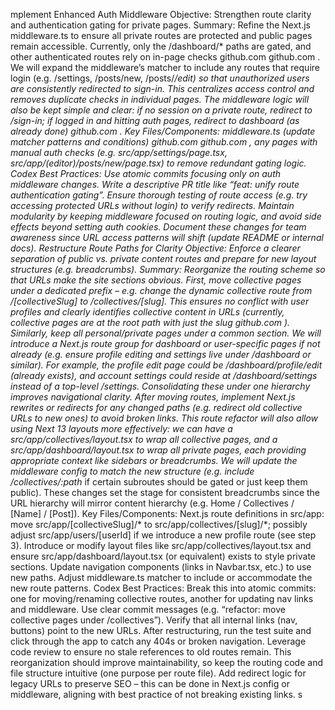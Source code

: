 mplement Enhanced Auth Middleware
Objective: Strengthen route clarity and authentication gating for private pages.
Summary: Refine the Next.js middleware.ts to ensure all private routes are protected and public pages remain accessible. Currently, only the /dashboard/* paths are gated, and other authenticated routes rely on in-page checks
github.com
github.com
. We will expand the middleware’s matcher to include any routes that require login (e.g. /settings, /posts/new, /posts/*/edit) so that unauthorized users are consistently redirected to sign-in. This centralizes access control and removes duplicate checks in individual pages. The middleware logic will also be kept simple and clear: if no session on a private route, redirect to /sign-in; if logged in and hitting auth pages, redirect to dashboard (as already done)
github.com
.
Key Files/Components: middleware.ts (update matcher patterns and conditions)
github.com
github.com
, any pages with manual auth checks (e.g. src/app/settings/page.tsx, src/app/(editor)/posts/new/page.tsx) to remove redundant gating logic.
Codex Best Practices: Use atomic commits focusing only on auth middleware changes. Write a descriptive PR title like “feat: unify route authentication gating”. Ensure thorough testing of route access (e.g. try accessing protected URLs without login) to verify redirects. Maintain modularity by keeping middleware focused on routing logic, and avoid side effects beyond setting auth cookies. Document these changes for team awareness since URL access patterns will shift (update README or internal docs).
Restructure Route Paths for Clarity
Objective: Enforce a clearer separation of public vs. private content routes and prepare for new layout structures (e.g. breadcrumbs).
Summary: Reorganize the routing scheme so that URLs make the site sections obvious. First, move collective pages under a dedicated prefix – e.g. change the dynamic collective route from /[collectiveSlug] to /collectives/[slug]. This ensures no conflict with user profiles and clearly identifies collective content in URLs (currently, collective pages are at the root path with just the slug
github.com
). Similarly, keep all personal/private pages under a common section. We will introduce a Next.js route group for dashboard or user-specific pages if not already (e.g. ensure profile editing and settings live under /dashboard or similar). For example, the profile edit page could be /dashboard/profile/edit (already exists), and account settings could reside at /dashboard/settings instead of a top-level /settings. Consolidating these under one hierarchy improves navigational clarity. After moving routes, implement Next.js rewrites or redirects for any changed paths (e.g. redirect old collective URLs to new ones) to avoid broken links. This route refactor will also allow using Next 13 layouts more effectively: we can have a src/app/collectives/layout.tsx to wrap all collective pages, and a src/app/dashboard/layout.tsx to wrap all private pages, each providing appropriate context like sidebars or breadcrumbs. We will update the middleware config to match the new structure (e.g. include /collectives/:path* if certain subroutes should be gated or just keep them public). These changes set the stage for consistent breadcrumbs since the URL hierarchy will mirror content hierarchy (e.g. Home / Collectives / [Name] / [Post]).
Key Files/Components: Next.js route definitions in src/app: move src/app/[collectiveSlug]/* to src/app/collectives/[slug]/*; possibly adjust src/app/users/[userId] if we introduce a new profile route (see step 3). Introduce or modify layout files like src/app/collectives/layout.tsx and ensure src/app/dashboard/layout.tsx (or equivalent) exists to style private sections. Update navigation components (links in Navbar.tsx, etc.) to use new paths. Adjust middleware.ts matcher to include or accommodate the new route patterns.
Codex Best Practices: Break this into atomic commits: one for moving/renaming collective routes, another for updating nav links and middleware. Use clear commit messages (e.g. “refactor: move collective pages under /collectives”). Verify that all internal links (nav, buttons) point to the new URLs. After restructuring, run the test suite and click through the app to catch any 404s or broken navigation. Leverage code review to ensure no stale references to old routes remain. This reorganization should improve maintainability, so keep the routing code and file structure intuitive (one purpose per route file). Add redirect logic for legacy URLs to preserve SEO – this can be done in Next.js config or middleware, aligning with best practice of not breaking existing links.
s
